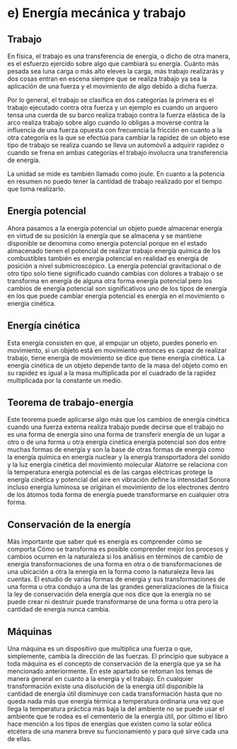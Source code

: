 # e) Energía mecánica y trabajo

## Trabajo

En física, el trabajo es una transferencia de energía, o dicho de otra manera, es el esfuerzo ejercido sobre algo que cambiará su energía. Cuánto más pesada sea luna carga o más alto eleves la carga, más trabajo realizarás y dos cosas entran en escena siempre que se realiza trabajo ya sea la aplicación de una fuerza y el movimiento de algo debido a dicha fuerza.

Por lo general, el trabajo se clasifica en dos categorías la primera es el trabajo ejecutado contra otra fuerza y un ejemplo es cuando un arquero tensa una cuerda de su barco realiza trabajo contra la fuerza elástica de la arco realiza trabajo sobre algo cuando lo obligas a moverse contra la influencia de una fuerza opuesta con frecuencia la fricción en cuanto a la otra categoría es la que se efectúa para cambiar la rapidez de un objeto ese tipo de trabajo se realiza cuando se lleva un automóvil a adquirir rapidez o cuando se frena en ambas categorías el trabajo involucra una transferencia de energía.

La unidad se mide es también llamado como joule. En cuanto a la potencia en resumen no puedo tener la cantidad de trabajo realizado por el tiempo que toma realizarlo.

## Energía potencial

Ahora pasamos a la energía potencial un objeto puede almacenar energía en virtud de su posición la energía que se almacena y se mantiene disponible se denomina como energía potencial porque en el estado almacenado tienen el potencial de realizar trabajo energía química de los combustibles también es energía potencial en realidad es energía de posición a nivel submicroscópico. La energía potencial gravitacional o de otro tipo solo tiene significado cuando cambias con dolores a trabajo o se transforma en energía de alguna otra forma energía potencial pero los cambios de energía potencial son significativos uno de los tipos de energía en los que puede cambiar energía potencial es energía en el movimiento o energía cinética.

## Energía cinética

Esta energía consisten en que, al empujar un objeto, puedes ponerlo en movimiento, si un objeto está en movimiento entonces es capaz de realizar trabajo, tiene energía de movimiento se dice que tiene energía cinética. La energía cinética de un objeto depende tanto de la masa del objeto como en su rapidez es igual a la masa multiplicada por el cuadrado de la rapidez multiplicada por la constante un medio.

## Teorema de trabajo-energía

Este teorema puede aplicarse algo más que los cambios de energía cinética cuando una fuerza externa realiza trabajo puede decirse que el trabajo no es una forma de energía sino una forma de transferir energía de un lugar a otro o de una forma u otra energía cinética energía potencial son dos entre muchas formas de energía y son la base de otras formas de energía como la energía química en energía nuclear y la energía transportadora del sonido y la luz energía cinética del movimiento molecular Alatorre se relaciona con la temperatura energía potencial es de las cargas eléctricas protege la energía cinética y potencial del aire en vibración define la intensidad Sonora incluso energía luminosa se originan el movimiento de los electrones dentro de los átomos toda forma de energía puede transformarse en cualquier otra forma.

## Conservación de la energía

Más importante que saber qué es energía es comprender cómo se comporta Cómo se transforma es posible comprender mejor los procesos y cambios ocurren en la naturaleza si los análisis en términos de cambio de energía transformaciones de una forma en otra o de transformaciones de una ubicación a otra la energía en la forma como la naturaleza lleva las cuentas. El estudio de varias formas de energía y sus transformaciones de una forma u otra condujo a una de las grandes generalizaciones de la física la ley de conservación dela energía que nos dice que la energía no se puede crear ni destruir puede transformarse de una forma u otra pero la cantidad de energía nunca cambia.

## Máquinas

Una máquina es un dispositivo que multiplica una fuerza o que, simplemente, cambia la dirección de las fuerzas. El principio que subyace a toda máquina es el concepto de conservación de la energía que ya se ha mencionado anteriormente. En este apartado se retoman los temas de manera general en cuanto a la energía y el trabajo. En cualquier transformación existe una disolución de la energía útil disponible la cantidad de energía útil disminuye con cada transformación hasta que no queda nada más que energía térmica a temperatura ordinaria una vez que llega la temperatura práctica más baja la del ambiente no se puede usar el ambiente que te rodea es el cementerio de la energía útil,  por último el libro hace mención a los tipos de energías que existen como la solar eólica etcétera de una manera breve su funcionamiento y para qué sirve cada una de ellas.
